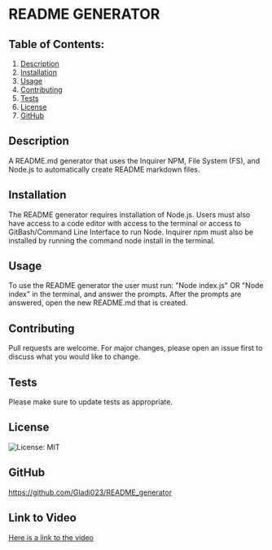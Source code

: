 # README GENERATOR

 ## Table of Contents:
   1. [Description](#description) 
   2. [Installation](#Installation)
   3. [Usage](#Usage)  
   4. [Contributing](#Contributing)
   5. [Tests](#Tests)
   6. [License](#License)
   7. [GitHub](#GitHub)


 ## Description
 A README.md generator that uses the Inquirer NPM, File System (FS), and Node.js to automatically create README markdown files. 

 ## Installation
 The README generator requires installation of Node.js.  Users must also have access to a code editor with access to the terminal or access to GitBash/Command Line Interface to run Node.  Inquirer npm must also be installed by running the command node install in the terminal.

 ## Usage
 To use the README generator the user must run: "Node index.js" OR "Node index" in the terminal, and answer the prompts.  After the prompts are answered, open the new README.md that is created.
 
 ## Contributing
 Pull requests are welcome. For major changes, please open an issue first to discuss what you would like to change.

 ## Tests
 Please make sure to update tests as appropriate.

 ## License
 ![License: MIT](https://img.shields.io/badge/License-MIT-yellow.svg)

 ## GitHub
https://github.com/Gladi023/README_generator

 ## Link to Video
 [Here is a link to the video](https://drive.google.com/file/d/1S4sZHQOqtw783bweJcPy-b41kgvOLz8e/view)